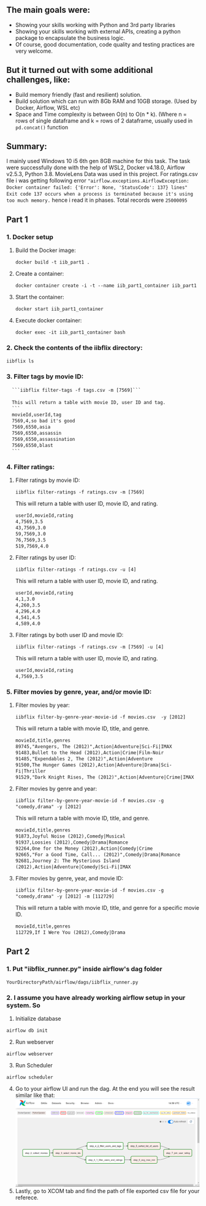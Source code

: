 ## The main goals were: 
   * Showing your skills working with Python and 3rd party libraries
   * Showing your skills working with external APIs, creating a python package to encapsulate the 
   business logic.  
   * Of course, good documentation, code quality and testing practices are very welcome. 
## But it turned out with some additional challenges, like:
   * Build memory friendly (fast and resilient) solution. 
   * Build solution which can run with 8Gb RAM and 10GB storage. (Used by Docker, Airflow, WSL etc)
   * Space and Time complexity is between O(n) to O(n * k). (Where n = rows of single dataframe and k = rows of 2 dataframe, usually used in `pd.concat()` function

## Summary:

   I mainly used Windows 10 i5 6th gen 8GB machine for this task. The task were successfully done with the help of WSL2, Docker v4.18.0, Airflow v2.5.3, Python 3.8. MovieLens Data was used in this project. For ratings.csv file i was getting following error `"airflow.exceptions.AirflowException: Docker container failed: {'Error': None, 'StatusCode': 137} lines" Exit code 137 occurs when a process is terminated because it's using too much memory.` hence i read it in phases. Total records were `25000095`


## Part 1

### 1. Docker setup
   1. Build the Docker image:
      ```
      docker build -t iib_part1 .
      ```
   2. Create a container:
      ```
      docker container create -i -t --name iib_part1_container iib_part1
      ```
   3. Start the container:
      ```
      docker start iib_part1_container
      ```
   4. Execute docker container:
      ```
      docker exec -it iib_part1_container bash
      ```
### 2. Check the contents of the iibflix directory:
   ```
   iibflix ls
   ```

### 3. Filter tags by movie ID: 
      
      ```iibflix filter-tags -f tags.csv -m [7569]```
      
      This will return a table with movie ID, user ID and tag.
      ```
      movieId,userId,tag
      7569,4,so bad it's good
      7569,6550,asia
      7569,6550,assassin
      7569,6550,assassination
      7569,6550,blast
      ```
### 4. Filter ratings:
   1. Filter ratings by movie ID:
      ```
      iibflix filter-ratings -f ratings.csv -m [7569]
      ```
      This will return a table with user ID, movie ID, and rating.
      ```
      userId,movieId,rating
      4,7569,3.5
      43,7569,3.0
      59,7569,3.0
      76,7569,3.5
      519,7569,4.0
      ```
   2. Filter ratings by user ID:
      ```
      iibflix filter-ratings -f ratings.csv -u [4]
      ```
      This will return a table with user ID, movie ID, and rating.
      ```
      userId,movieId,rating
      4,1,3.0
      4,260,3.5
      4,296,4.0
      4,541,4.5
      4,589,4.0
      ```
   3. Filter ratings by both user ID and movie ID:
      ```
      iibflix filter-ratings -f ratings.csv -m [7569] -u [4]
      ```
      This will return a table with user ID, movie ID, and rating.
      ```
      userId,movieId,rating
      4,7569,3.5
      ```
### 5. Filter movies by genre, year, and/or movie ID:
   1. Filter movies by year:
      ```
      iibflix filter-by-genre-year-movie-id -f movies.csv  -y [2012]
      ```
      This will return a table with movie ID, title, and genre.
      ```
      movieId,title,genres
      89745,"Avengers, The (2012)",Action|Adventure|Sci-Fi|IMAX
      91483,Bullet to the Head (2012),Action|Crime|Film-Noir
      91485,"Expendables 2, The (2012)",Action|Adventure
      91500,The Hunger Games (2012),Action|Adventure|Drama|Sci-Fi|Thriller
      91529,"Dark Knight Rises, The (2012)",Action|Adventure|Crime|IMAX
      ```
   2. Filter movies by genre and year:
      ```
      iibflix filter-by-genre-year-movie-id -f movies.csv -g "comedy,drama" -y [2012]
      ```
      This will return a table with movie ID, title, and genre.
      ```
      movieId,title,genres
      91873,Joyful Noise (2012),Comedy|Musical
      91937,Loosies (2012),Comedy|Drama|Romance
      92264,One for the Money (2012),Action|Comedy|Crime
      92665,"For a Good Time, Call... (2012)",Comedy|Drama|Romance
      92681,Journey 2: The Mysterious Island (2012),Action|Adventure|Comedy|Sci-Fi|IMAX
      ```

   3. Filter movies by genre, year, and movie ID:
      ```
      iibflix filter-by-genre-year-movie-id -f movies.csv -g "comedy,drama" -y [2012] -m [112729]
      ```
      This will return a table with movie ID, title, and genre for a specific movie ID.
      ```
      movieId,title,genres
      112729,If I Were You (2012),Comedy|Drama
      ```

## Part 2

### 1. Put "iibflix_runner.py" inside airflow's dag folder
   ```
   YourDirectoryPath/airflow/dags/iibflix_runner.py
   ```
### 2. I assume you have already working airflow setup in your system. So
   1. Initialize database
   ```
   airflow db init
   ```
   2. Run webserver
   ```
   airflow webserver
   ```
   3. Run Scheduler
   ```
   airflow scheduler
   ```
   4. Go to your airflow UI and run the dag. At the end you will see the result similar like that:
   ![My Image](dag_result.png)
   5. Lastly, go to XCOM tab and find the path of file exported csv file for your referece.


